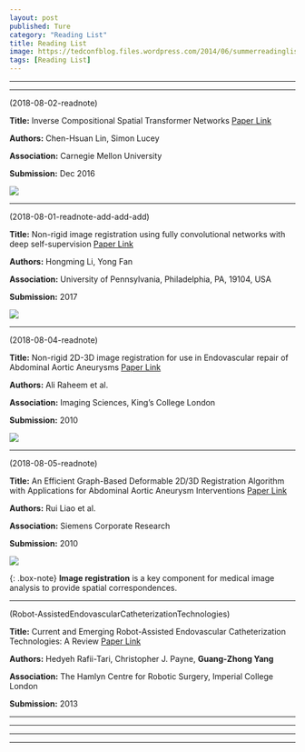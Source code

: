 ```yaml
---
layout: post
published: Ture
category: "Reading List"
title: Reading List
image: https://tedconfblog.files.wordpress.com/2014/06/summerreadinglist_istock_34481384_hires_983px.png?w=900&h=498
tags: [Reading List]
---
```



-------------------------------------------------------------------------------------------------------------



-------------------------------------------------------------------------------------------------------------

(2018-08-02-readnote)

**Title:** Inverse Compositional Spatial Transformer Networks [Paper Link](https://arxiv.org/abs/1612.03897)

**Authors:** Chen-Hsuan Lin, Simon Lucey

**Association:** Carnegie Mellon University

**Submission:** Dec 2016

![](https://ai2-s2-public.s3.amazonaws.com/figures/2017-08-08/89ac47c1628d89d10549068467671e8e4ff13115/5-Figure5-1.png)

-------------------------------------------------------------------------------------------------------------

(2018-08-01-readnote-add-add-add)

**Title:** Non-rigid image registration using fully convolutional networks with deep self-supervision [Paper Link](https://warwick.ac.uk/fac/sci/dcs/events/past/miua2010/proceedings/paper_32.pdf)

**Authors:** Hongming Li, Yong Fan

**Association:** University of Pennsylvania, Philadelphia, PA, 19104, USA

**Submission:** 2017

![](https://ai2-s2-public.s3.amazonaws.com/figures/2017-08-08/b99d31cd6cf75d36804a152d4d8f972b00c48478/3-Figure1-1.png)

-------------------------------------------------------------------------------------------------------------

(2018-08-04-readnote)


**Title:** Non-rigid 2D-3D image registration for use in Endovascular repair of Abdominal Aortic Aneurysms [Paper Link](https://warwick.ac.uk/fac/sci/dcs/events/past/miua2010/proceedings/paper_32.pdf)

**Authors:** Ali Raheem et al.

**Association:** Imaging Sciences, King’s College London

**Submission:** 2010

![](https://encrypted-tbn0.gstatic.com/images?q=tbn:ANd9GcTqBFfr8BmEclkwHkvrQUzH-9fNAIabff1fbIv4H5Zzd9l5Kmnh) 


-------------------------------------------------------------------------------------------------------------

(2018-08-05-readnote)

**Title:** An Efficient Graph-Based Deformable 2D/3D Registration Algorithm with Applications for Abdominal Aortic Aneurysm Interventions [Paper Link](https://link.springer.com/content/pdf/10.1007/978-3-642-15699-1_59.pdf)

**Authors:** Rui Liao et al.

**Association:** Siemens Corporate Research

**Submission:** 2010

![](https://www.researchgate.net/profile/Shun_Miao/publication/260349574/figure/fig6/AS:297266561732610@1447885279075/Graph-based-deformable-projection-to-volume-registration-for-AAA-stenting-source-98_Q320.jpg) 

{: .box-note}
**Image registration** is a key component for medical image analysis to provide spatial correspondences.

-------------------------------------------------------------------------------------------------------------


(Robot-AssistedEndovascularCatheterizationTechnologies)

**Title:** Current and Emerging Robot-Assisted Endovascular Catheterization Technologies: A Review [Paper Link](https://link.springer.com/content/pdf/10.1007%2Fs10439-013-0946-8.pdf)

**Authors:** Hedyeh Rafii-Tari, Christopher J. Payne, **Guang-Zhong Yang**

**Association:** The Hamlyn Centre for Robotic Surgery, Imperial College London

**Submission:** 2013


-------------------------------------------------------------------------------------------------------------




-------------------------------------------------------------------------------------------------------------



-------------------------------------------------------------------------------------------------------------




-------------------------------------------------------------------------------------------------------------
